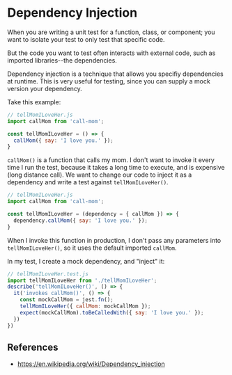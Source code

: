 # Dependency Injection
When you are writing a unit test for a function, class, or component; you want to isolate your test to only test that specific code.

But the code you want to test often interacts with external code, such as imported libraries--the dependencies.

Dependency injection is a technique that allows you specifiy dependencies at runtime. This is very useful for testing, since you can supply a mock version your dependency.

Take this example:

```javascript
// tellMomILoveHer.js
import callMom from 'call-mom';

const tellMomILoveHer = () => {
  callMom({ say: 'I love you.' });
}
```

`callMom()` is a function that calls my mom. I don't want to invoke it every time I run the test, because it takes a long time to execute, and is expensive (long distance call). We want to change our code to inject it as a dependency and write a test against `tellMomILoveHer()`.

```javascript
// tellMomILoveHer.js
import callMom from 'call-mom';

const tellMomILoveHer = (dependency = { callMom }) => {
  dependency.callMom({ say: 'I love you.' });
}
```

When I invoke this function in production, I don't pass any parameters into `tellMomILoveHer()`, so it uses the default imported `callMom`.

In my test, I create a mock dependency, and "inject" it:

```javascript
// tellMomILoveHer.test.js
import tellMomILoveHer from './tellMomILoveHer';
describe('tellMomILoveHer()', () => {
  it('invokes callMom()', () => {
    const mockCallMom = jest.fn();
    tellMomILoveHer({ callMom: mockCallMom });
    expect(mockCallMom).toBeCalledWith({ say: 'I love you.' });
  })
})
```

## References
* https://en.wikipedia.org/wiki/Dependency_injection
